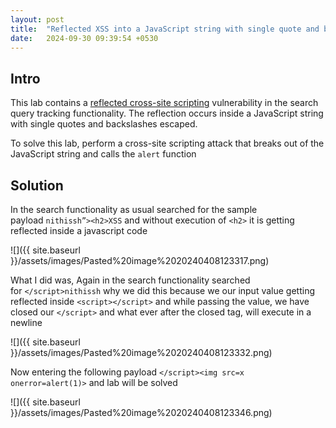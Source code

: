 ```yaml
---
layout: post
title:  "Reflected XSS into a JavaScript string with single quote and backslash escaped"
date:   2024-09-30 09:39:54 +0530
---
```


  

## Intro

This lab contains a [reflected cross-site scripting](https://portswigger.net/web-security/cross-site-scripting/reflected) vulnerability in the search query tracking functionality. The reflection occurs inside a JavaScript string with single quotes and backslashes escaped.

  

To solve this lab, perform a cross-site scripting attack that breaks out of the JavaScript string and calls the `alert` function

  

## Solution

In the search functionality as usual searched for the sample payload `nithissh”><h2>XSS` and without execution of `<h2>` it is getting reflected inside a javascript code 

  

![]({{ site.baseurl }}/assets/images/Pasted%20image%2020240408123317.png)  

  

What I did was, Again in the search functionality searched for `</script>nithissh` why we did this because we our input value getting reflected inside `<script></script>` and while passing the value, we have closed our `</script>` and what ever after the closed tag, will execute in a newline 

  

  

![]({{ site.baseurl }}/assets/images/Pasted%20image%2020240408123332.png)  

  

  

Now entering the following payload `</script><img src=x onerror=alert(1)>` and lab will be solved 

  

![]({{ site.baseurl }}/assets/images/Pasted%20image%2020240408123346.png)